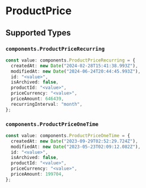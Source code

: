# ProductPrice


## Supported Types

### `components.ProductPriceRecurring`

```typescript
const value: components.ProductPriceRecurring = {
  createdAt: new Date("2024-02-28T15:41:38.993Z"),
  modifiedAt: new Date("2024-06-24T20:44:45.993Z"),
  id: "<value>",
  isArchived: false,
  productId: "<value>",
  priceCurrency: "<value>",
  priceAmount: 646439,
  recurringInterval: "month",
};
```

### `components.ProductPriceOneTime`

```typescript
const value: components.ProductPriceOneTime = {
  createdAt: new Date("2023-09-29T02:52:29.724Z"),
  modifiedAt: new Date("2023-05-23T02:09:12.082Z"),
  id: "<value>",
  isArchived: false,
  productId: "<value>",
  priceCurrency: "<value>",
  priceAmount: 199704,
};
```

